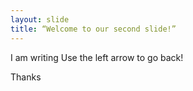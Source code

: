 ```yaml
---
layout: slide
title: “Welcome to our second slide!”
---
```

I am writing
Use the left arrow to go back!


Thanks
